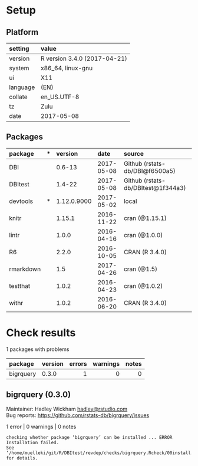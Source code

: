 # Setup

## Platform

|setting  |value                        |
|:--------|:----------------------------|
|version  |R version 3.4.0 (2017-04-21) |
|system   |x86_64, linux-gnu            |
|ui       |X11                          |
|language |(EN)                         |
|collate  |en_US.UTF-8                  |
|tz       |Zulu                         |
|date     |2017-05-08                   |

## Packages

|package   |*  |version     |date       |source                             |
|:---------|:--|:-----------|:----------|:----------------------------------|
|DBI       |   |0.6-13      |2017-05-08 |Github (rstats-db/DBI@f6500a5)     |
|DBItest   |   |1.4-22      |2017-05-08 |Github (rstats-db/DBItest@1f344a3) |
|devtools  |*  |1.12.0.9000 |2017-05-02 |local                              |
|knitr     |   |1.15.1      |2016-11-22 |cran (@1.15.1)                     |
|lintr     |   |1.0.0       |2016-04-16 |cran (@1.0.0)                      |
|R6        |   |2.2.0       |2016-10-05 |CRAN (R 3.4.0)                     |
|rmarkdown |   |1.5         |2017-04-26 |cran (@1.5)                        |
|testthat  |   |1.0.2       |2016-04-23 |cran (@1.0.2)                      |
|withr     |   |1.0.2       |2016-06-20 |CRAN (R 3.4.0)                     |

# Check results

1 packages with problems

|package   |version | errors| warnings| notes|
|:---------|:-------|------:|--------:|-----:|
|bigrquery |0.3.0   |      1|        0|     0|

## bigrquery (0.3.0)
Maintainer: Hadley Wickham <hadley@rstudio.com>  
Bug reports: https://github.com/rstats-db/bigrquery/issues

1 error  | 0 warnings | 0 notes

```
checking whether package ‘bigrquery’ can be installed ... ERROR
Installation failed.
See ‘/home/muelleki/git/R/DBItest/revdep/checks/bigrquery.Rcheck/00install.out’ for details.
```

